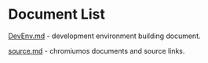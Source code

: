 # Document List

[DevEnv.md](DevEnv.md) - development environment building document.

[source.md](source.md) - chromiumos documents and source links.

